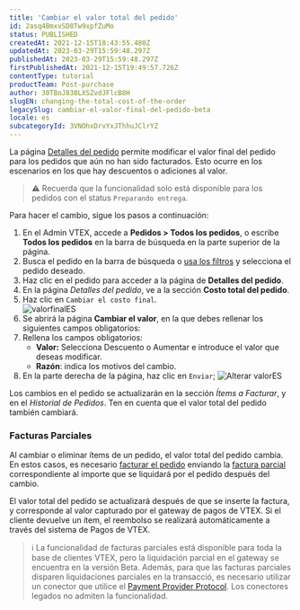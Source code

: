 ```yaml
---
title: 'Cambiar el valor total del pedido'
id: 2asq4BmxvSD8Tw9xpfZuMo
status: PUBLISHED
createdAt: 2021-12-15T18:43:55.480Z
updatedAt: 2023-03-29T15:59:48.297Z
publishedAt: 2023-03-29T15:59:48.297Z
firstPublishedAt: 2021-12-15T19:49:57.726Z
contentType: tutorial
productTeam: Post-purchase
author: 30TBnJ838LXSZvdJFlcB8H
slugEN: changing-the-total-cost-of-the-order
legacySlug: cambiar-el-valor-final-del-pedido-beta
locale: es
subcategoryId: 3VNOhxDrvYxJThhuJClrYZ
---
```


La página [Detalles del pedido](/es/tutorial/pagina-de-detalles-del-pedido-beta--2Y75n54Cc9VizrlG1N6ZNl) permite modificar el valor final del pedido para los pedidos que aún no han sido facturados. Esto ocurre en los escenarios en los que hay descuentos o adiciones al valor.

> ⚠️ Recuerda que la funcionalidad solo está disponible para los pedidos con el status `Preparando entrega`.

Para hacer el cambio, sigue los pasos a continuación:

1. En el Admin VTEX, accede a **Pedidos > Todos los pedidos**, o escribe **Todos los pedidos** en la barra de búsqueda en la parte superior de la página.  
2. Busca el pedido en la barra de búsqueda o [usa los filtros](/es/tutorial/como-filtrar-pedidos--tutorials_192) y selecciona el pedido deseado.  
3. Haz clic en el pedido para acceder a la página de **Detalles del pedido**.   
4. En la página *Detalles del pedido*, ve a la sección **Costo total del pedido**.
5. Haz clic en `Cambiar el costo final`.  
![valorfinalES](https://raw.githubusercontent.com/vtexdocs/help-center-content/refs/heads/main/docs/es/tutorials/pedidos/visi%C3%B3n-de-conjunto-de-pedidos/cambiar-el-valor-total-del-pedido_1.png)  
6. Se abrirá la página **Cambiar el valor**, en la que debes rellenar los siguientes campos obligatorios:  
7.  Rellena los campos obligatorios:
    * **Valor:** Selecciona Descuento o Aumentar e introduce el valor que deseas modificar.  
    * **Razón**: indica los motivos del cambio.  
8. En la parte derecha de la página, haz clic en `Enviar`;
![Alterar valorES](https://raw.githubusercontent.com/vtexdocs/help-center-content/refs/heads/main/docs/es/tutorials/pedidos/visi%C3%B3n-de-conjunto-de-pedidos/cambiar-el-valor-total-del-pedido_2.png)

Los cambios en el pedido se actualizarán en la sección *Ítems a Facturar*, y en el *Historial de Pedidos*. Ten en cuenta que el valor total del pedido también cambiará.

### Facturas Parciales

Al cambiar o eliminar ítems de un pedido, el valor total del pedido cambia. En estos casos, es necesario [facturar el pedido](/es/tracks/orders--2xkTisx4SXOWXQel8Jg8sa/2WgQrlHTyVo4hLjhUs1LMT) enviando la [factura parcial](/es/tracks/pedidos--2xkTisx4SXOWXQel8Jg8sa/q9GPspTb9cHlMeAZfdEUe) correspondiente al importe que se liquidará por el pedido después del cambio. 

El valor total del pedido se actualizará después de que se inserte la factura, y corresponde al valor capturado por el gateway de pagos de VTEX. Si el cliente devuelve un ítem, el reembolso se realizará automáticamente a través del sistema de Pagos de VTEX.

> ℹ️ La funcionalidad de facturas parciales está disponible para toda la base de clientes VTEX, pero la liquidación parcial en el gateway se encuentra en la versión Beta. Además, para que las facturas parciales disparen liquidaciones parciales en la transacció, es necesario utilizar un conector que utilice el [Payment Provider Protocol](/es/tutorial/payment-provider-protocol--RdsT2spdq80MMwwOeEq0m). Los conectores legados no admiten la funcionalidad.

